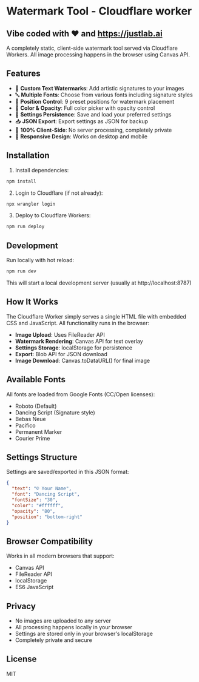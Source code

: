 # Watermark Tool - Cloudflare worker
## Vibe coded with ❤ and https://justlab.ai

A completely static, client-side watermark tool served via Cloudflare Workers. All image processing happens in the browser using Canvas API.

## Features

- 🎨 **Custom Text Watermarks**: Add artistic signatures to your images
- 🔤 **Multiple Fonts**: Choose from various fonts including signature styles
- 🎯 **Position Control**: 9 preset positions for watermark placement
- 🎨 **Color & Opacity**: Full color picker with opacity control
- 💾 **Settings Persistence**: Save and load your preferred settings
- 📥 **JSON Export**: Export settings as JSON for backup
- 🚀 **100% Client-Side**: No server processing, completely private
- 📱 **Responsive Design**: Works on desktop and mobile

## Installation

1. Install dependencies:
```bash
npm install
```

2. Login to Cloudflare (if not already):
```bash
npx wrangler login
```

3. Deploy to Cloudflare Workers:
```bash
npm run deploy
```

## Development

Run locally with hot reload:
```bash
npm run dev
```

This will start a local development server (usually at http://localhost:8787)

## How It Works

The Cloudflare Worker simply serves a single HTML file with embedded CSS and JavaScript. All functionality runs in the browser:

- **Image Upload**: Uses FileReader API
- **Watermark Rendering**: Canvas API for text overlay
- **Settings Storage**: localStorage for persistence
- **Export**: Blob API for JSON download
- **Image Download**: Canvas.toDataURL() for final image

## Available Fonts

All fonts are loaded from Google Fonts (CC/Open licenses):
- Roboto (Default)
- Dancing Script (Signature style)
- Bebas Neue
- Pacifico
- Permanent Marker
- Courier Prime

## Settings Structure

Settings are saved/exported in this JSON format:
```json
{
  "text": "© Your Name",
  "font": "Dancing Script",
  "fontSize": "30",
  "color": "#ffffff",
  "opacity": "80",
  "position": "bottom-right"
}
```

## Browser Compatibility

Works in all modern browsers that support:
- Canvas API
- FileReader API
- localStorage
- ES6 JavaScript

## Privacy

- No images are uploaded to any server
- All processing happens locally in your browser
- Settings are stored only in your browser's localStorage
- Completely private and secure

## License

MIT
